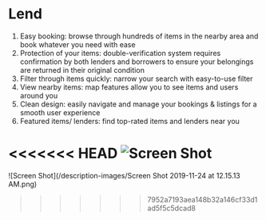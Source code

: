 # Lend

1. Easy booking: browse through hundreds of items in the nearby area and book whatever you need with ease
2. Protection of your items: double-verification system requires confirmation by both lenders and borrowers to ensure your belongings are returned in their original condition
3. Filter through items quickly: narrow your search with easy-to-use filter
4. View nearby items: map features allow you to see items and users around you 
5. Clean design: easily navigate and manage your bookings & listings for a smooth user experience
6. Featured items/ lenders: find top-rated items and lenders near you


<<<<<<< HEAD
![Screen Shot](Lend-MDB/description-images/five.png)
=======
![Screen Shot](/description-images/Screen Shot 2019-11-24 at 12.15.13 AM.png)
>>>>>>> 7952a7193aea148b32a146cf33d1ad5f5c5dcad8
